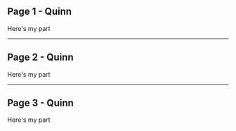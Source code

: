 ## Page 1 - Quinn

Here's my part

---

## Page 2 - Quinn

Here's my part

---

## Page 3 - Quinn

Here's my part
